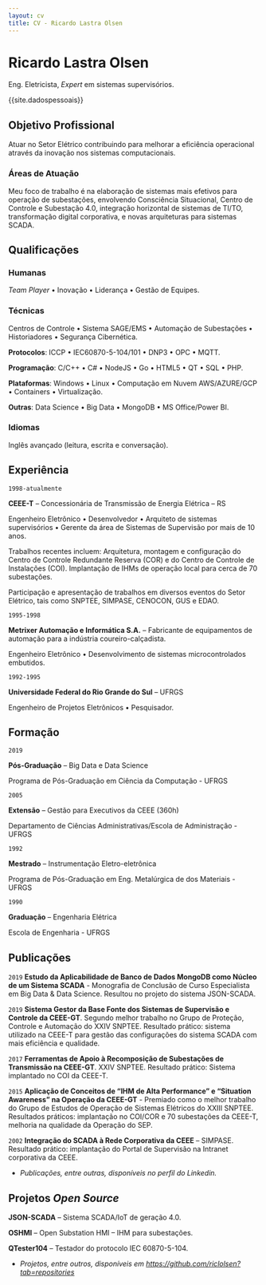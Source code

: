 ```yaml
---
layout: cv
title: CV - Ricardo Lastra Olsen
---
```

# Ricardo Lastra Olsen
Eng. Eletricista, _Expert_ em sistemas supervisórios.

<div id="webaddress">
{{site.dadospessoais}}
</div>

## Objetivo Profissional

Atuar no Setor Elétrico contribuindo para melhorar a eficiência operacional através da inovação nos sistemas computacionais.

### Áreas de Atuação

Meu foco de trabalho é na elaboração de sistemas mais efetivos para operação de subestações, envolvendo Consciência Situacional, Centro de Controle e Subestação 4.0, integração horizontal de sistemas de TI/TO, transformação digital corporativa, e novas arquiteturas para sistemas SCADA.

## Qualificações

### Humanas

_Team Player_ • Inovação • Liderança • Gestão de Equipes.

### Técnicas

Centros de Controle • Sistema SAGE/EMS • Automação de Subestações • Historiadores •  Segurança Cibernética.

**Protocolos**: ICCP • IEC60870-5-104/101 • DNP3 • OPC • MQTT.

**Programação**: C/C++ • C# • NodeJS • Go • HTML5 • QT • SQL • PHP.

**Plataformas**: Windows • Linux • Computação em Nuvem AWS/AZURE/GCP • Containers • Virtualização.

**Outras**: Data Science • Big Data • MongoDB • MS Office/Power BI.

### Idiomas

Inglês avançado (leitura, escrita e conversação).

## Experiência

`1998-atualmente`

**CEEE-T** – Concessionária de Transmissão de Energia Elétrica – RS

Engenheiro Eletrônico • Desenvolvedor • Arquiteto de sistemas supervisórios • Gerente da área de Sistemas de Supervisão por mais de 10 anos.

Trabalhos recentes incluem:
Arquitetura, montagem e configuração do Centro de Controle Redundante Reserva (COR) e do Centro de Controle de Instalações (COI).
Implantação de IHMs de operação local para cerca de 70 subestações.

Participação e apresentação de trabalhos em diversos eventos do Setor Elétrico, tais como SNPTEE, SIMPASE, CENOCON, GUS e EDAO.

`1995-1998`

**Metrixer Automação e Informática S.A.** – Fabricante de equipamentos de automação para a indústria coureiro-calçadista.

Engenheiro Eletrônico • Desenvolvimento de sistemas microcontrolados embutidos.

`1992-1995`

**Universidade Federal do Rio Grande do Sul** – UFRGS

Engenheiro de Projetos Eletrônicos • Pesquisador.

## Formação

`2019`

**Pós-Graduação** – Big Data e Data Science

Programa de Pós-Graduação em Ciência da Computação - UFRGS

`2005`

**Extensão** – Gestão para Executivos da CEEE (360h)

Departamento de Ciências Administrativas/Escola de Administração - UFRGS

`1992`

**Mestrado** – Instrumentação Eletro-eletrônica

Programa de Pós-Graduação em Eng. Metalúrgica de dos Materiais - UFRGS

`1990`

**Graduação** – Engenharia Elétrica

Escola de Engenharia - UFRGS

## Publicações

`2019`
**Estudo da Aplicabilidade de Banco de Dados MongoDB como Núcleo de um Sistema SCADA** - Monografia de Conclusão de Curso Especialista em Big Data & Data Science. Resultou no projeto do sistema JSON-SCADA.

`2019`
**Sistema Gestor da Base Fonte dos Sistemas de Supervisão e Controle da CEEE-GT**. Segundo melhor trabalho no Grupo de Proteção, Controle e Automação do XXIV SNPTEE. Resultado prático: sistema utilizado na CEEE-T para gestão das configurações do sistema SCADA com mais eficiência e qualidade.

`2017`
**Ferramentas de Apoio à Recomposição de Subestações de Transmissão na CEEE-GT**. XXIV SNPTEE. Resultado prático: Sistema implantado no COI da CEEE-T.

`2015`
**Aplicação de Conceitos de “IHM de Alta Performance” e “Situation Awareness” na Operação da CEEE-GT** - Premiado como o melhor trabalho do Grupo de Estudos de Operação de Sistemas Elétricos do XXIII SNPTEE. Resultados práticos: implantação no COI/COR e 70 subestações da CEEE-T, melhoria na qualidade da Operação do SEP.

`2002`
**Integração do SCADA à Rede Corporativa da CEEE** – SIMPASE. Resultado prático: implantação do Portal de Supervisão na Intranet corporativa da CEEE.

* _Publicações, entre outras, disponíveis no perfil do Linkedin._

## Projetos _Open Source_

**JSON-SCADA** – Sistema SCADA/IoT de geração 4.0.

**OSHMI** – Open Substation HMI – IHM para subestações.

**QTester104** – Testador do protocolo IEC 60870-5-104.

* _Projetos, entre outros, disponíveis em https://github.com/riclolsen?tab=repositories_
 
<!-- ### Footer Atualizado em Maio/21 -->
